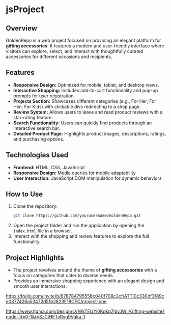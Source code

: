 # jsProject

## Overview
GoldenRepo is a web project focused on providing an elegant platform for **gifting accessories**. It features a modern and user-friendly interface where visitors can explore, select, and interact with thoughtfully curated accessories for different occasions and recipients.

## Features
- **Responsive Design:** Optimized for mobile, tablet, and desktop views.
- **Interactive Shopping:** Includes add-to-cart functionality and pop-up prompts for user registration.
- **Projects Section:** Showcases different categories (e.g., For Her, For Him, For Kids) with clickable divs redirecting to a shop page.
- **Review System:** Allows users to leave and read product reviews with a star-rating feature.
- **Search Functionality:** Users can quickly find products through an interactive search bar.
- **Detailed Product Page:** Highlights product images, descriptions, ratings, and purchasing options.

## Technologies Used
- **Frontend:** HTML, CSS, JavaScript
- **Responsive Design:** Media queries for mobile adaptability
- **User Interaction:** JavaScript DOM manipulation for dynamic behaviors

## How to Use
1. Clone the repository:
   ```bash
   git clone https://github.com/yourusername/GoldenRepo.git
   ```
2. Open the project folder and run the application by opening the `index.html` file in a browser.
3. Interact with the shopping and review features to explore the full functionality.

## Project Highlights
- The project revolves around the theme of **gifting accessories** with a focus on categories that cater to diverse needs.
- Provides an immersive shopping experience with an elegant design and smooth user interactions.

https://trello.com/invite/b/678784795556c040f708c2cf/ATTI0c330df3f89ce0877426a53472d51b2823F18CFC/project-one

https://www.figma.com/design/cVWkTEUYi0Kpkp7jbvJWIi/Gifting-website?node-id=0-1&t=SzClHFTvRvg9Vgka-1